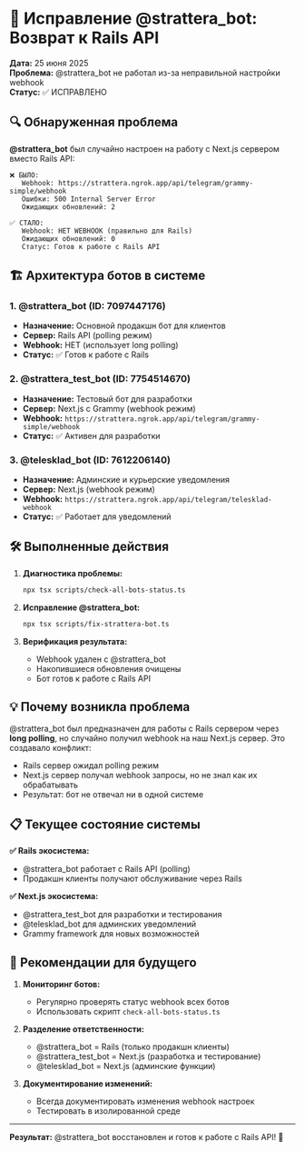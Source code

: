 # 🔧 Исправление @strattera_bot: Возврат к Rails API

**Дата:** 25 июня 2025  
**Проблема:** @strattera_bot не работал из-за неправильной настройки webhook  
**Статус:** ✅ ИСПРАВЛЕНО

## 🔍 Обнаруженная проблема

**@strattera_bot** был случайно настроен на работу с Next.js сервером вместо Rails API:

```
❌ БЫЛО:
   Webhook: https://strattera.ngrok.app/api/telegram/grammy-simple/webhook
   Ошибки: 500 Internal Server Error
   Ожидающих обновлений: 2

✅ СТАЛО:
   Webhook: НЕТ WEBHOOK (правильно для Rails)
   Ожидающих обновлений: 0
   Статус: Готов к работе с Rails API
```

## 🏗️ Архитектура ботов в системе

### 1. @strattera_bot (ID: 7097447176)
- **Назначение:** Основной продакшн бот для клиентов
- **Сервер:** Rails API (polling режим)
- **Webhook:** НЕТ (использует long polling)
- **Статус:** ✅ Готов к работе с Rails

### 2. @strattera_test_bot (ID: 7754514670)  
- **Назначение:** Тестовый бот для разработки
- **Сервер:** Next.js с Grammy (webhook режим)
- **Webhook:** `https://strattera.ngrok.app/api/telegram/grammy-simple/webhook`
- **Статус:** ✅ Активен для разработки

### 3. @telesklad_bot (ID: 7612206140)
- **Назначение:** Админские и курьерские уведомления
- **Сервер:** Next.js (webhook режим)
- **Webhook:** `https://strattera.ngrok.app/api/telegram/telesklad-webhook`
- **Статус:** ✅ Работает для уведомлений

## 🛠️ Выполненные действия

1. **Диагностика проблемы:**
   ```bash
   npx tsx scripts/check-all-bots-status.ts
   ```

2. **Исправление @strattera_bot:**
   ```bash
   npx tsx scripts/fix-strattera-bot.ts
   ```

3. **Верификация результата:**
   - Webhook удален с @strattera_bot
   - Накопившиеся обновления очищены
   - Бот готов к работе с Rails API

## 💡 Почему возникла проблема

@strattera_bot был предназначен для работы с Rails сервером через **long polling**, но случайно получил webhook на наш Next.js сервер. Это создавало конфликт:

- Rails сервер ожидал polling режим
- Next.js сервер получал webhook запросы, но не знал как их обрабатывать
- Результат: бот не отвечал ни в одной системе

## 📋 Текущее состояние системы

**✅ Rails экосистема:**
- @strattera_bot работает с Rails API (polling)
- Продакшн клиенты получают обслуживание через Rails

**✅ Next.js экосистема:**  
- @strattera_test_bot для разработки и тестирования
- @telesklad_bot для админских уведомлений
- Grammy framework для новых возможностей

## 🔄 Рекомендации для будущего

1. **Мониторинг ботов:**
   - Регулярно проверять статус webhook всех ботов
   - Использовать скрипт `check-all-bots-status.ts`

2. **Разделение ответственности:**
   - @strattera_bot = Rails (только продакшн клиенты)
   - @strattera_test_bot = Next.js (разработка и тестирование)
   - @telesklad_bot = Next.js (админские функции)

3. **Документирование изменений:**
   - Всегда документировать изменения webhook настроек
   - Тестировать в изолированной среде

---

**Результат:** @strattera_bot восстановлен и готов к работе с Rails API! 🎉 
